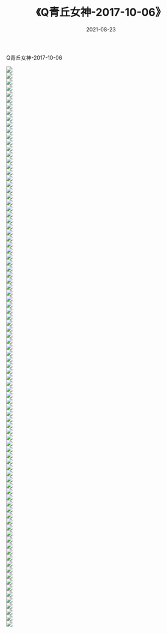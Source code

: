 ﻿---
layout: post
title:  《Q青丘女神-2017-10-06》
date:   2021-08-23
img: http://img.660000.xyz/Sharelink/网络美图/2021/Q青丘女神-2017-10-06/000.jpg
categories: [美女, 清纯, 唯美]
---

Q青丘女神-2017-10-06

  ![](http://img.660000.xyz/Sharelink/网络美图/2021/Q青丘女神-2017-10-06/001.jpg) <br> ![](http://img.660000.xyz/Sharelink/网络美图/2021/Q青丘女神-2017-10-06/002.jpg) <br> ![](http://img.660000.xyz/Sharelink/网络美图/2021/Q青丘女神-2017-10-06/003.jpg) <br> ![](http://img.660000.xyz/Sharelink/网络美图/2021/Q青丘女神-2017-10-06/004.jpg) <br> ![](http://img.660000.xyz/Sharelink/网络美图/2021/Q青丘女神-2017-10-06/005.jpg) <br> ![](http://img.660000.xyz/Sharelink/网络美图/2021/Q青丘女神-2017-10-06/006.jpg) <br> ![](http://img.660000.xyz/Sharelink/网络美图/2021/Q青丘女神-2017-10-06/007.jpg) <br> ![](http://img.660000.xyz/Sharelink/网络美图/2021/Q青丘女神-2017-10-06/008.jpg) <br> ![](http://img.660000.xyz/Sharelink/网络美图/2021/Q青丘女神-2017-10-06/009.jpg) <br> ![](http://img.660000.xyz/Sharelink/网络美图/2021/Q青丘女神-2017-10-06/010.jpg) <br> ![](http://img.660000.xyz/Sharelink/网络美图/2021/Q青丘女神-2017-10-06/011.jpg) <br> ![](http://img.660000.xyz/Sharelink/网络美图/2021/Q青丘女神-2017-10-06/012.jpg) <br> ![](http://img.660000.xyz/Sharelink/网络美图/2021/Q青丘女神-2017-10-06/013.jpg) <br> ![](http://img.660000.xyz/Sharelink/网络美图/2021/Q青丘女神-2017-10-06/014.jpg) <br> ![](http://img.660000.xyz/Sharelink/网络美图/2021/Q青丘女神-2017-10-06/015.jpg) <br> ![](http://img.660000.xyz/Sharelink/网络美图/2021/Q青丘女神-2017-10-06/016.jpg) <br> ![](http://img.660000.xyz/Sharelink/网络美图/2021/Q青丘女神-2017-10-06/017.jpg) <br> ![](http://img.660000.xyz/Sharelink/网络美图/2021/Q青丘女神-2017-10-06/018.jpg) <br> ![](http://img.660000.xyz/Sharelink/网络美图/2021/Q青丘女神-2017-10-06/019.jpg) <br> ![](http://img.660000.xyz/Sharelink/网络美图/2021/Q青丘女神-2017-10-06/020.jpg) <br> ![](http://img.660000.xyz/Sharelink/网络美图/2021/Q青丘女神-2017-10-06/021.jpg) <br> ![](http://img.660000.xyz/Sharelink/网络美图/2021/Q青丘女神-2017-10-06/022.jpg) <br> ![](http://img.660000.xyz/Sharelink/网络美图/2021/Q青丘女神-2017-10-06/023.jpg) <br> ![](http://img.660000.xyz/Sharelink/网络美图/2021/Q青丘女神-2017-10-06/024.jpg) <br> ![](http://img.660000.xyz/Sharelink/网络美图/2021/Q青丘女神-2017-10-06/025.jpg) <br> ![](http://img.660000.xyz/Sharelink/网络美图/2021/Q青丘女神-2017-10-06/026.jpg) <br> ![](http://img.660000.xyz/Sharelink/网络美图/2021/Q青丘女神-2017-10-06/027.jpg) <br> ![](http://img.660000.xyz/Sharelink/网络美图/2021/Q青丘女神-2017-10-06/028.jpg) <br> ![](http://img.660000.xyz/Sharelink/网络美图/2021/Q青丘女神-2017-10-06/029.jpg) <br> ![](http://img.660000.xyz/Sharelink/网络美图/2021/Q青丘女神-2017-10-06/030.jpg) <br> ![](http://img.660000.xyz/Sharelink/网络美图/2021/Q青丘女神-2017-10-06/031.jpg) <br> ![](http://img.660000.xyz/Sharelink/网络美图/2021/Q青丘女神-2017-10-06/032.jpg) <br> ![](http://img.660000.xyz/Sharelink/网络美图/2021/Q青丘女神-2017-10-06/033.jpg) <br> ![](http://img.660000.xyz/Sharelink/网络美图/2021/Q青丘女神-2017-10-06/034.jpg) <br> ![](http://img.660000.xyz/Sharelink/网络美图/2021/Q青丘女神-2017-10-06/035.jpg) <br> ![](http://img.660000.xyz/Sharelink/网络美图/2021/Q青丘女神-2017-10-06/036.jpg) <br> ![](http://img.660000.xyz/Sharelink/网络美图/2021/Q青丘女神-2017-10-06/037.jpg) <br> ![](http://img.660000.xyz/Sharelink/网络美图/2021/Q青丘女神-2017-10-06/038.jpg) <br> ![](http://img.660000.xyz/Sharelink/网络美图/2021/Q青丘女神-2017-10-06/039.jpg) <br> ![](http://img.660000.xyz/Sharelink/网络美图/2021/Q青丘女神-2017-10-06/040.jpg) <br> ![](http://img.660000.xyz/Sharelink/网络美图/2021/Q青丘女神-2017-10-06/041.jpg) <br> ![](http://img.660000.xyz/Sharelink/网络美图/2021/Q青丘女神-2017-10-06/042.jpg) <br> ![](http://img.660000.xyz/Sharelink/网络美图/2021/Q青丘女神-2017-10-06/043.jpg) <br> ![](http://img.660000.xyz/Sharelink/网络美图/2021/Q青丘女神-2017-10-06/044.jpg) <br> ![](http://img.660000.xyz/Sharelink/网络美图/2021/Q青丘女神-2017-10-06/045.jpg) <br> ![](http://img.660000.xyz/Sharelink/网络美图/2021/Q青丘女神-2017-10-06/046.jpg) <br> ![](http://img.660000.xyz/Sharelink/网络美图/2021/Q青丘女神-2017-10-06/047.jpg) <br> ![](http://img.660000.xyz/Sharelink/网络美图/2021/Q青丘女神-2017-10-06/048.jpg) <br> ![](http://img.660000.xyz/Sharelink/网络美图/2021/Q青丘女神-2017-10-06/049.jpg) <br> ![](http://img.660000.xyz/Sharelink/网络美图/2021/Q青丘女神-2017-10-06/050.jpg) <br> ![](http://img.660000.xyz/Sharelink/网络美图/2021/Q青丘女神-2017-10-06/051.jpg) <br> ![](http://img.660000.xyz/Sharelink/网络美图/2021/Q青丘女神-2017-10-06/052.jpg) <br> ![](http://img.660000.xyz/Sharelink/网络美图/2021/Q青丘女神-2017-10-06/053.jpg) <br> ![](http://img.660000.xyz/Sharelink/网络美图/2021/Q青丘女神-2017-10-06/054.jpg) <br> ![](http://img.660000.xyz/Sharelink/网络美图/2021/Q青丘女神-2017-10-06/055.jpg) <br> ![](http://img.660000.xyz/Sharelink/网络美图/2021/Q青丘女神-2017-10-06/056.jpg) <br> ![](http://img.660000.xyz/Sharelink/网络美图/2021/Q青丘女神-2017-10-06/057.jpg) <br> ![](http://img.660000.xyz/Sharelink/网络美图/2021/Q青丘女神-2017-10-06/058.jpg) <br> ![](http://img.660000.xyz/Sharelink/网络美图/2021/Q青丘女神-2017-10-06/059.jpg) <br> ![](http://img.660000.xyz/Sharelink/网络美图/2021/Q青丘女神-2017-10-06/060.jpg) <br> ![](http://img.660000.xyz/Sharelink/网络美图/2021/Q青丘女神-2017-10-06/061.jpg) <br> ![](http://img.660000.xyz/Sharelink/网络美图/2021/Q青丘女神-2017-10-06/062.jpg) <br> ![](http://img.660000.xyz/Sharelink/网络美图/2021/Q青丘女神-2017-10-06/063.jpg) <br> ![](http://img.660000.xyz/Sharelink/网络美图/2021/Q青丘女神-2017-10-06/064.jpg) <br> ![](http://img.660000.xyz/Sharelink/网络美图/2021/Q青丘女神-2017-10-06/065.jpg) <br> ![](http://img.660000.xyz/Sharelink/网络美图/2021/Q青丘女神-2017-10-06/066.jpg) <br> ![](http://img.660000.xyz/Sharelink/网络美图/2021/Q青丘女神-2017-10-06/067.jpg) <br> ![](http://img.660000.xyz/Sharelink/网络美图/2021/Q青丘女神-2017-10-06/068.jpg) <br> ![](http://img.660000.xyz/Sharelink/网络美图/2021/Q青丘女神-2017-10-06/069.jpg) <br> ![](http://img.660000.xyz/Sharelink/网络美图/2021/Q青丘女神-2017-10-06/070.jpg) <br> ![](http://img.660000.xyz/Sharelink/网络美图/2021/Q青丘女神-2017-10-06/071.jpg) <br> ![](http://img.660000.xyz/Sharelink/网络美图/2021/Q青丘女神-2017-10-06/072.jpg) <br> ![](http://img.660000.xyz/Sharelink/网络美图/2021/Q青丘女神-2017-10-06/073.jpg) <br> ![](http://img.660000.xyz/Sharelink/网络美图/2021/Q青丘女神-2017-10-06/074.jpg) <br> ![](http://img.660000.xyz/Sharelink/网络美图/2021/Q青丘女神-2017-10-06/075.jpg) <br> ![](http://img.660000.xyz/Sharelink/网络美图/2021/Q青丘女神-2017-10-06/076.jpg) <br> ![](http://img.660000.xyz/Sharelink/网络美图/2021/Q青丘女神-2017-10-06/077.jpg) <br> ![](http://img.660000.xyz/Sharelink/网络美图/2021/Q青丘女神-2017-10-06/078.jpg) <br> ![](http://img.660000.xyz/Sharelink/网络美图/2021/Q青丘女神-2017-10-06/079.jpg) <br> ![](http://img.660000.xyz/Sharelink/网络美图/2021/Q青丘女神-2017-10-06/080.jpg) <br> ![](http://img.660000.xyz/Sharelink/网络美图/2021/Q青丘女神-2017-10-06/081.jpg) <br> ![](http://img.660000.xyz/Sharelink/网络美图/2021/Q青丘女神-2017-10-06/082.jpg) <br> ![](http://img.660000.xyz/Sharelink/网络美图/2021/Q青丘女神-2017-10-06/083.jpg) <br> ![](http://img.660000.xyz/Sharelink/网络美图/2021/Q青丘女神-2017-10-06/084.jpg) <br> ![](http://img.660000.xyz/Sharelink/网络美图/2021/Q青丘女神-2017-10-06/085.jpg) <br> ![](http://img.660000.xyz/Sharelink/网络美图/2021/Q青丘女神-2017-10-06/086.jpg) <br> ![](http://img.660000.xyz/Sharelink/网络美图/2021/Q青丘女神-2017-10-06/087.jpg) <br> ![](http://img.660000.xyz/Sharelink/网络美图/2021/Q青丘女神-2017-10-06/088.jpg) <br> ![](http://img.660000.xyz/Sharelink/网络美图/2021/Q青丘女神-2017-10-06/089.jpg) <br> ![](http://img.660000.xyz/Sharelink/网络美图/2021/Q青丘女神-2017-10-06/090.jpg) <br> ![](http://img.660000.xyz/Sharelink/网络美图/2021/Q青丘女神-2017-10-06/091.jpg) <br> ![](http://img.660000.xyz/Sharelink/网络美图/2021/Q青丘女神-2017-10-06/092.jpg) <br> ![](http://img.660000.xyz/Sharelink/网络美图/2021/Q青丘女神-2017-10-06/093.jpg) <br>